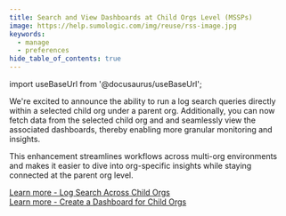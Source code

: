 ```yaml
---
title: Search and View Dashboards at Child Orgs Level (MSSPs)
image: https://help.sumologic.com/img/reuse/rss-image.jpg
keywords:
  - manage
  - preferences
hide_table_of_contents: true    
---
```


import useBaseUrl from '@docusaurus/useBaseUrl';

We're excited to announce the ability to run a log search queries directly within a selected child org under a parent org. Additionally, you can now fetch data from the selected child org and and seamlessly view the associated dashboards, thereby enabling more granular monitoring and insights.

This enhancement streamlines workflows across multi-org environments and makes it easier to dive into org-specific insights while staying connected at the parent org level.

[Learn more - Log Search Across Child Orgs](/docs/search/search-across-child-orgs) <br/>
[Learn more - Create a Dashboard for Child Orgs](/docs/dashboards/dashboard-child-orgs)
